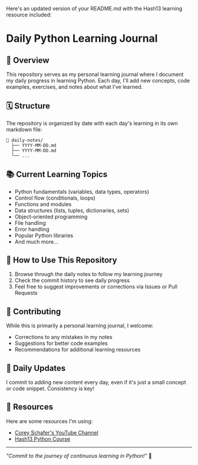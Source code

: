 Here's an updated version of your README.md with the Hash13 learning resource included:

# Daily Python Learning Journal

## 📌 Overview
This repository serves as my personal learning journal where I document my daily progress in learning Python. Each day, I'll add new concepts, code examples, exercises, and notes about what I've learned.

## 🗓️ Structure
The repository is organized by date with each day's learning in its own markdown file:
```
📂 daily-notes/
  ├── YYYY-MM-DD.md
  ├── YYYY-MM-DD.md
  └── ...
```

## 📚 Current Learning Topics
- Python fundamentals (variables, data types, operators)
- Control flow (conditionals, loops)
- Functions and modules
- Data structures (lists, tuples, dictionaries, sets)
- Object-oriented programming
- File handling
- Error handling
- Popular Python libraries
- And much more...

## 🚀 How to Use This Repository
1. Browse through the daily notes to follow my learning journey
2. Check the commit history to see daily progress
3. Feel free to suggest improvements or corrections via Issues or Pull Requests

## 🤝 Contributing
While this is primarily a personal learning journal, I welcome:
- Corrections to any mistakes in my notes
- Suggestions for better code examples
- Recommendations for additional learning resources

## 📅 Daily Updates
I commit to adding new content every day, even if it's just a small concept or code snippet. Consistency is key!

## 🔗 Resources
Here are some resources I'm using:
- [Corey Schafer's YouTube Channel](https://www.youtube.com/user/schafer5)
- [Hash13 Python Course](https://learning.hash13.com/courses/2665270/lectures/57935374)

---

*"Commit to the journey of continuous learning in Python!"* 🐍

